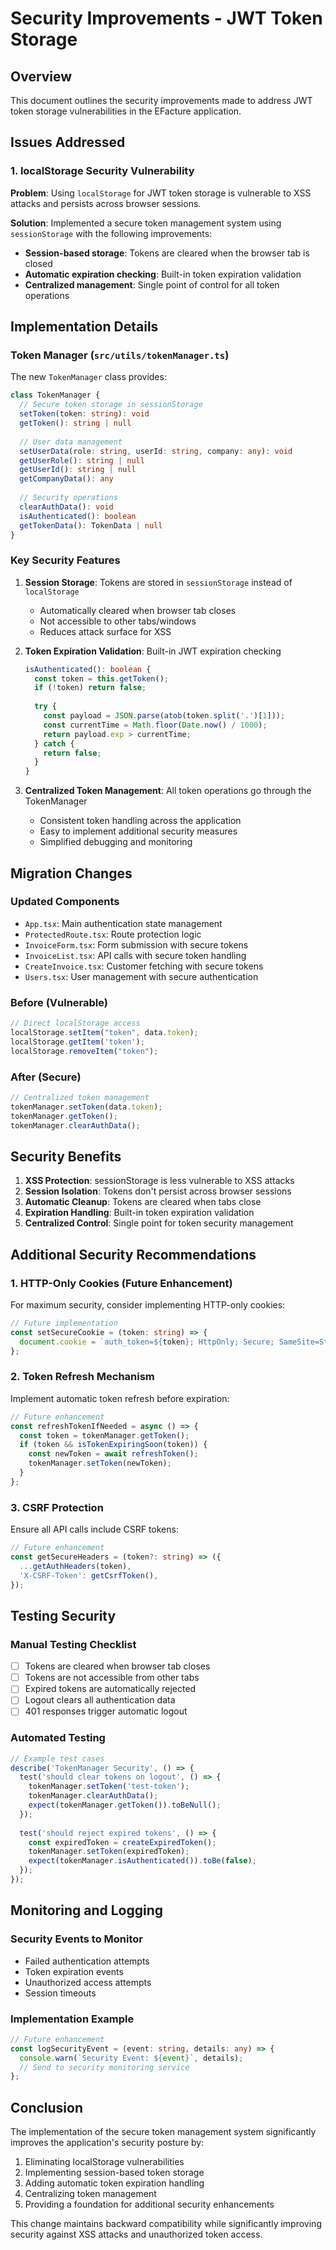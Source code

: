 # Security Improvements - JWT Token Storage

## Overview
This document outlines the security improvements made to address JWT token storage vulnerabilities in the EFacture application.

## Issues Addressed

### 1. localStorage Security Vulnerability
**Problem**: Using `localStorage` for JWT token storage is vulnerable to XSS attacks and persists across browser sessions.

**Solution**: Implemented a secure token management system using `sessionStorage` with the following improvements:

- **Session-based storage**: Tokens are cleared when the browser tab is closed
- **Automatic expiration checking**: Built-in token expiration validation
- **Centralized management**: Single point of control for all token operations

## Implementation Details

### Token Manager (`src/utils/tokenManager.ts`)
The new `TokenManager` class provides:

```typescript
class TokenManager {
  // Secure token storage in sessionStorage
  setToken(token: string): void
  getToken(): string | null
  
  // User data management
  setUserData(role: string, userId: string, company: any): void
  getUserRole(): string | null
  getUserId(): string | null
  getCompanyData(): any
  
  // Security operations
  clearAuthData(): void
  isAuthenticated(): boolean
  getTokenData(): TokenData | null
}
```

### Key Security Features

1. **Session Storage**: Tokens are stored in `sessionStorage` instead of `localStorage`
   - Automatically cleared when browser tab closes
   - Not accessible to other tabs/windows
   - Reduces attack surface for XSS

2. **Token Expiration Validation**: Built-in JWT expiration checking
   ```typescript
   isAuthenticated(): boolean {
     const token = this.getToken();
     if (!token) return false;
     
     try {
       const payload = JSON.parse(atob(token.split('.')[1]));
       const currentTime = Math.floor(Date.now() / 1000);
       return payload.exp > currentTime;
     } catch {
       return false;
     }
   }
   ```

3. **Centralized Token Management**: All token operations go through the TokenManager
   - Consistent token handling across the application
   - Easy to implement additional security measures
   - Simplified debugging and monitoring

## Migration Changes

### Updated Components
- `App.tsx`: Main authentication state management
- `ProtectedRoute.tsx`: Route protection logic
- `InvoiceForm.tsx`: Form submission with secure tokens
- `InvoiceList.tsx`: API calls with secure token handling
- `CreateInvoice.tsx`: Customer fetching with secure tokens
- `Users.tsx`: User management with secure authentication

### Before (Vulnerable)
```typescript
// Direct localStorage access
localStorage.setItem("token", data.token);
localStorage.getItem('token');
localStorage.removeItem("token");
```

### After (Secure)
```typescript
// Centralized token management
tokenManager.setToken(data.token);
tokenManager.getToken();
tokenManager.clearAuthData();
```

## Security Benefits

1. **XSS Protection**: sessionStorage is less vulnerable to XSS attacks
2. **Session Isolation**: Tokens don't persist across browser sessions
3. **Automatic Cleanup**: Tokens are cleared when tabs close
4. **Expiration Handling**: Built-in token expiration validation
5. **Centralized Control**: Single point for token security management

## Additional Security Recommendations

### 1. HTTP-Only Cookies (Future Enhancement)
For maximum security, consider implementing HTTP-only cookies:
```typescript
// Future implementation
const setSecureCookie = (token: string) => {
  document.cookie = `auth_token=${token}; HttpOnly; Secure; SameSite=Strict`;
};
```

### 2. Token Refresh Mechanism
Implement automatic token refresh before expiration:
```typescript
// Future enhancement
const refreshTokenIfNeeded = async () => {
  const token = tokenManager.getToken();
  if (token && isTokenExpiringSoon(token)) {
    const newToken = await refreshToken();
    tokenManager.setToken(newToken);
  }
};
```

### 3. CSRF Protection
Ensure all API calls include CSRF tokens:
```typescript
// Future enhancement
const getSecureHeaders = (token?: string) => ({
  ...getAuthHeaders(token),
  'X-CSRF-Token': getCsrfToken(),
});
```

## Testing Security

### Manual Testing Checklist
- [ ] Tokens are cleared when browser tab closes
- [ ] Tokens are not accessible from other tabs
- [ ] Expired tokens are automatically rejected
- [ ] Logout clears all authentication data
- [ ] 401 responses trigger automatic logout

### Automated Testing
```typescript
// Example test cases
describe('TokenManager Security', () => {
  test('should clear tokens on logout', () => {
    tokenManager.setToken('test-token');
    tokenManager.clearAuthData();
    expect(tokenManager.getToken()).toBeNull();
  });
  
  test('should reject expired tokens', () => {
    const expiredToken = createExpiredToken();
    tokenManager.setToken(expiredToken);
    expect(tokenManager.isAuthenticated()).toBe(false);
  });
});
```

## Monitoring and Logging

### Security Events to Monitor
- Failed authentication attempts
- Token expiration events
- Unauthorized access attempts
- Session timeouts

### Implementation Example
```typescript
// Future enhancement
const logSecurityEvent = (event: string, details: any) => {
  console.warn(`Security Event: ${event}`, details);
  // Send to security monitoring service
};
```

## Conclusion

The implementation of the secure token management system significantly improves the application's security posture by:

1. Eliminating localStorage vulnerabilities
2. Implementing session-based token storage
3. Adding automatic token expiration handling
4. Centralizing token management
5. Providing a foundation for additional security enhancements

This change maintains backward compatibility while significantly improving security against XSS attacks and unauthorized token access. 